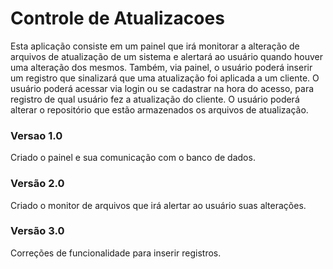 # Controle de Atualizacoes
Esta aplicação consiste em um painel que irá monitorar a alteração de arquivos de atualização de um sistema e alertará ao usuário quando houver uma alteração dos mesmos.
Também, via painel, o usuário poderá inserir um registro que sinalizará que uma atualização foi aplicada a um cliente.
O usuário poderá acessar via login ou se cadastrar na hora do acesso, para registro de qual usuário fez a atualização do cliente.
O usuário poderá alterar o repositório que estão armazenados os arquivos de atualização.

### Versao 1.0
Criado o painel e sua comunicação com o banco de dados.

### Versão 2.0
Criado o monitor de arquivos que irá alertar ao usuário suas alterações.

### Versão 3.0
Correções de funcionalidade para inserir registros.

